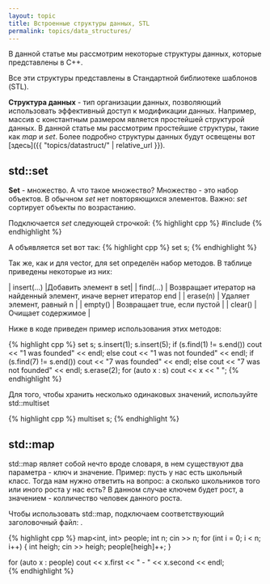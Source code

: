 ```yaml
---
layout: topic
title: Встроенные структуры данных, STL
permalink: topics/data_structures/
---
```

В данной статье мы рассмотрим некоторые структуры данных, которые представлены в C++.

Все эти структуры представлены в Стандартной библиотеке шаблонов (STL).

**Структура данных** - тип организации данных, позволяющий использовать эффективный доступ к модификации данных. Например, массив с константным размером является простейшей структурой данных. В данной статье мы рассмотрим простейшие структуры, такие как *map* и *set*. Более подробно структуры данных будут освещены вот [здесь]({{ "topics/datastruct/" | relative_url }}).

## std::set
**Set** - множество. А что такое множество? Множество - это набор объектов. В обычном *set* нет повторяющихся элементов. Важно: *set* сортирует объекты по возрастанию.

Подключается *set* следующей строчкой:
{% highlight cpp %}
#include <set>
{% endhighlight %}

А объявляется set вот так:
{% highlight cpp %}
set<int> s;
{% endhighlight %}
  
Так же, как и для vector, для set определён набор методов. В таблице приведены некоторые из них:

| insert(...) |Добавить элемент в set|
| find(...) | Возвращает итератор на найденный элемент, иначе вернет итератор end |
| erase(n) | Удаляет элемент, равный n |
| empty() | Возвращает true, если пустой |
| clear() | Очищает содержимое |

Ниже в коде приведен пример использования этих методов:

{% highlight cpp %}
set<int> s;
s.insert(1);
s.insert(5);
if (s.find(1) != s.end())
	cout << "1 was founded" << endl;
else
	cout << "1 was not founded" << endl;
if (s.find(7) != s.end())
	cout << "7 was founded" << endl;
else
	cout << "7 was not founded" << endl;
s.erase(2);
for (auto x : s)
	cout << x << " ";
{% endhighlight %}

Для того, чтобы хранить несколько одинаковых значений, используйте std::multiset

{% highlight cpp %}
multiset<int> s;
{% endhighlight %}

## std::map
std::map являет собой нечто вроде словаря, в нем существуют два параметра - ключ и значение. Пример: пусть у нас есть школьный класс. Тогда нам нужно ответить на вопрос: а сколько школьников того или иного роста у нас есть? В данном случае ключем будет рост, а значением - колличество человек данного роста.

Чтобы использовать std::map, подключаем соответствующий заголовочный файл: <map>.

{% highlight cpp %}
map<int, int> people;
int n;
cin >> n;
for (int i = 0; i < n; i++)
{
	int heigh;
	cin >> heigh;
	people[heigh]++;
}

for (auto x : people)
	cout << x.first << " - " << x.second << endl;	
{% endhighlight %}

